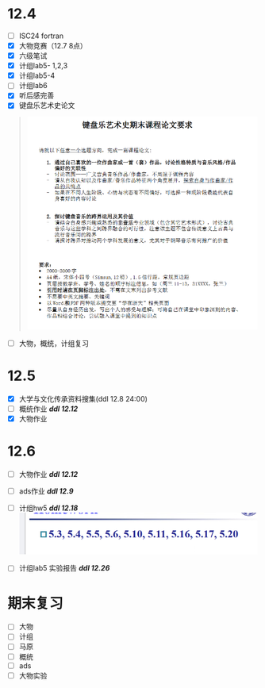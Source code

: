 # 12.4
- [ ] ISC24 fortran
- [x] 大物竞赛（12.7 8点）
- [x] 六级笔试
- [x] 计组lab5- 1,2,3
- [x] 计组lab5-4
- [ ] 计组lab6
- [x] 听后感完善
- [x] 键盘乐艺术史论文
>  ![](assets/待办清单/file-20241208200826899.png)


- [ ] 大物，概统，计组复习

# 12.5
- [x] 大学与文化传承资料搜集(ddl 12.8 24:00)
- [ ]  概统作业 ***ddl 12.12***
- [x] 大物作业

# 12.6
- [ ] 大物作业 ***ddl 12.12***
- [ ]  ads作业 ***ddl 12.9***
- [ ]  计组hw5 ***ddl 12.18***
![](assets/待办清单/file-20241209143508725.png)
- [ ] 计组lab5 实验报告 ***ddl 12.26***


# 期末复习
- [ ] 大物
- [ ] 计组
- [ ] 马原
- [ ] 概统
- [ ] ads
- [ ] 大物实验